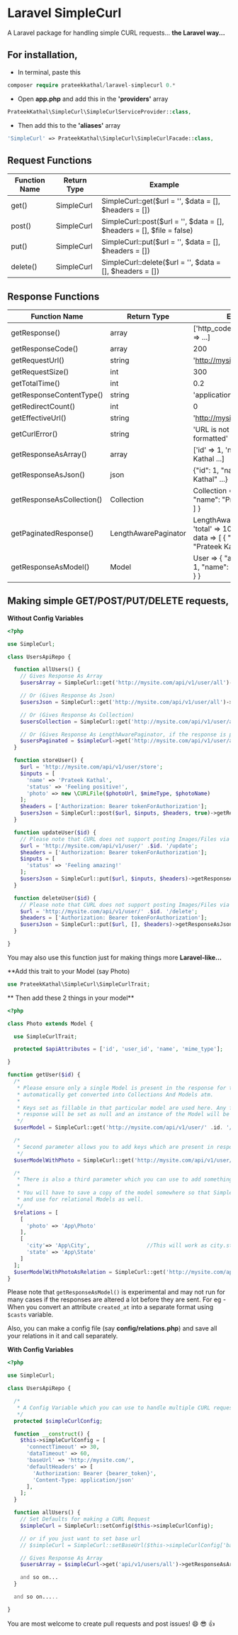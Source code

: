 # Laravel SimpleCurl
A Laravel package for handling simple CURL requests... **the Laravel way...**

## For installation,

* In terminal, paste this
```php
composer require prateekkathal/laravel-simplecurl 0.*
```

* Open **app.php** and add this in the **'providers'** array
```php
PrateekKathal\SimpleCurl\SimpleCurlServiceProvider::class,
```

* Then add this to the **'aliases'** array
```php
'SimpleCurl' => PrateekKathal\SimpleCurl\SimpleCurlFacade::class,
```

## Request Functions

|         Function Name          |     Return Type    |                                 Example                                   |
|             ---                |       ---          |                                   ---                                     |
|            get()               |     SimpleCurl     |            SimpleCurl::get($url = '', $data = [], $headers = [])          |
|           post()               |     SimpleCurl     |   SimpleCurl::post($url = '', $data = [], $headers = [], $file = false)   |
|            put()               |     SimpleCurl     |           SimpleCurl::put($url = '', $data = [], $headers = [])           |
|          delete()              |     SimpleCurl     |         SimpleCurl::delete($url = '', $data = [], $headers = [])          |

## Response Functions
|         Function Name          |     Return Type    |                                 Example                                   |
|             ---                |        ---         |                                   ---                                     |
|        getResponse()           |        array       |                 ['http_code' => 200, 'result' => ...]                     |
|        getResponseCode()       |        array       |                                   200                                     |
|        getRequestUrl()         |       string       |                      'http://mysite.com/api/v1/....'                      |
|        getRequestSize()        |        int         |                                   300                                     |
|        getTotalTime()          |        int         |                                   0.2                                     |
|    getResponseContentType()    |       string       |                             'application/json'                            |
|       getRedirectCount()       |        int         |                                    0                                      |
|       getEffectiveUrl()        |       string       |                       'http://mysite.com/api/v1/....'                     |
|         getCurlError()         |       string       |                       'URL is not properly formatted'                     |
|     getResponseAsArray()       |       array        |                 ['id' => 1, 'name' => Prateek Kathal ...]                 |
|     getResponseAsJson()        |       json         |                 {"id": 1, "name": "Prateek Kathal" ...}                   |
|   getResponseAsCollection()    |    Collection      |     Collection => { [ 0 => {"id": 1, "name": "Prateek Kathal" }... ] }    |
|   getPaginatedResponse()       |LengthAwarePaginator| LengthAwarePaginator => { 'total' => 10, per_page => 10, data => [ { "id": 1, "name": "Prateek Kathal" }... } ] |
|    getResponseAsModel()        |     Model          |      User => { "attributes" : { "id": 1, "name": "Prateek Kathal" } }     |

## Making simple **GET/POST/PUT/DELETE** requests,

**Without Config Variables**
```php
<?php

use SimpleCurl;

class UsersApiRepo {

  function allUsers() {
    // Gives Response As Array
    $usersArray = SimpleCurl::get('http://mysite.com/api/v1/user/all')->getPaginatedResponse();

    // Or (Gives Response As Json)
    $usersJson = SimpleCurl::get('http://mysite.com/api/v1/user/all')->getResponseAsJson();

    // Or (Gives Response As Collection)
    $usersCollection = SimpleCurl::get('http://mysite.com/api/v1/user/all')->getResponseAsCollection();

    // Or (Gives Response As LengthAwarePaginator, if the response is paginated)
    $usersPaginated = $simpleCurl->get('http://mysite.com/api/v1/user/all')->getPaginatedResponse();
  }

  function storeUser() {
    $url = 'http://mysite.com/api/v1/user/store';
    $inputs = [
      'name' => 'Prateek Kathal',
      'status' => 'Feeling positive!',
      'photo' => new \CURLFile($photoUrl, $mimeType, $photoName)
    ];
    $headers = ['Authorization: Bearer tokenForAuthorization'];
    $usersJson = SimpleCurl::post($url, $inputs, $headers, true)->getResponseAsJson();
  }

  function updateUser($id) {
    // Please note that CURL does not support posting Images/Files via PUT requests.
    $url = 'http://mysite.com/api/v1/user/' .$id. '/update';
    $headers = ['Authorization: Bearer tokenForAuthorization'];
    $inputs = [
      'status' => 'Feeling amazing!'
    ];
    $usersJson = SimpleCurl::put($url, $inputs, $headers)->getResponseAsJson();
  }

  function deleteUser($id) {
    // Please note that CURL does not support posting Images/Files via PUT requests.
    $url = 'http://mysite.com/api/v1/user/' .$id. '/delete';
    $headers = ['Authorization: Bearer tokenForAuthorization'];
    $usersJson = SimpleCurl::put($url, [], $headers)->getResponseAsJson();
  }

}
```

You may also use this function just for making things more **Laravel-like...**

**Add this trait to your Model (say Photo)
```php
use PrateekKathal\SimpleCurl\SimpleCurlTrait;
```

** Then add these 2 things in your model**
```php
<?php

class Photo extends Model {

  use SimpleCurlTrait;

  protected $apiAttributes = ['id', 'user_id', 'name', 'mime_type'];

}
```

```php
function getUser($id) {
  /*
   * Please ensure only a single Model is present in the response for this. Multiple rows will not be
   * automatically get converted into Collections And Models atm.
   *
   * Keys set as fillable in that particular model are used here. Any fillable key, not present in the
   * response will be set as null and an instance of the Model will be returned.
   */
  $userModel = SimpleCurl::get('http://mysite.com/api/v1/user/' .id. '/get/')->getResponseAsModel('App\User')

  /*
   * Second parameter allows you to add keys which are present in response but not in fillable.
   */
  $userModelWithPhoto = SimpleCurl::get('http://mysite.com/api/v1/user/' .id. '/get/')->getResponseAsModel('App\User', ['photo'])

  /*
   * There is also a third parameter which you can use to add something from the response as a relation to it
   *
   * You will have to save a copy of the model somewhere so that SimpleCurl can get fillable fields from that class
   * and use for relational Models as well.
   */
  $relations = [
    [
      'photo' => 'App\Photo'
    ],
    [
      'city'=> 'App\City',                  //This will work as city.state and give state as a relation to city
      'state' => 'App\State'
    ]
  ];
  $userModelWithPhotoAsRelation = SimpleCurl::get('http://mysite.com/api/v1/user/' .id. '/get/')->getResponseAsModel('App\User', [], $relations);
}
```

Please note that `getResponseAsModel()` is experimental and may not run for many cases if the responses are altered a lot before they are sent. For eg - When you convert an attribute `created_at` into a separate format using `$casts` variable.

Also, you can make a config file (say **config/relations.php**) and save all your relations in it and call separately.

**With Config Variables**
```php
<?php

use SimpleCurl;

class UsersApiRepo {

  /*
   * A Config Variable which you can use to handle multiple CURL requests...
   */
  protected $simpleCurlConfig;

  function __construct() {
    $this->simpleCurlConfig = [
      'connectTimeout' => 30,
      'dataTimeout' => 60,
      'baseUrl' => 'http://mysite.com/',
      'defaultHeaders' => [
        'Authorization: Bearer {bearer_token}',
        'Content-Type: application/json'
      ],
    ];
  }

  function allUsers() {
    // Set Defaults for making a CURL Request
    $simpleCurl = SimpleCurl::setConfig($this->simpleCurlConfig);

    // or if you just want to set base url
    // $simpleCurl = SimpleCurl::setBaseUrl($this->simpleCurlConfig['baseUrl']);

    // Gives Response As Array
    $usersArray = $simpleCurl->get('api/v1/users/all')->getResponseAsArray();

    and so on...
  }

  and so on.....

}
```

You are most welcome to create pull requests and post issues! :smile: :sunglasses: :+1:
